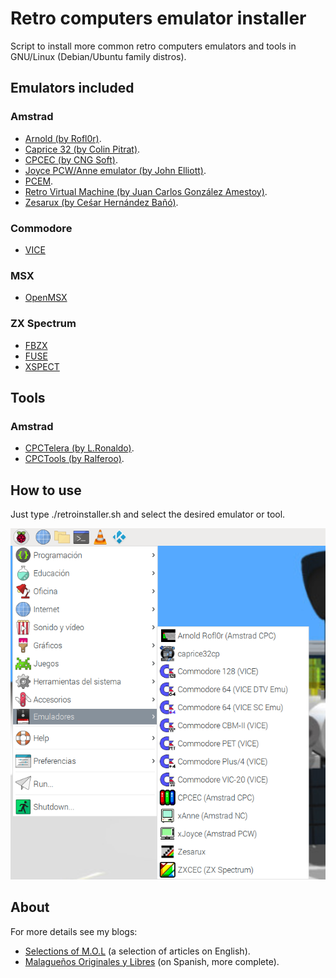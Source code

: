 # Retro computers emulator installer
Script to install more common retro computers emulators and tools in GNU/Linux (Debian/Ubuntu family distros).

## Emulators included
### Amstrad
- [Arnold (by Rofl0r)](https://github.com/rofl0r/arnold).
- [Caprice 32 (by Colin Pitrat)](https://github.com/ColinPitrat/caprice32).
- [CPCEC (by CNG Soft)](http://cngsoft.no-ip.org/cpcec.htm).
- [Joyce PCW/Anne emulator (by John Elliott)](http://www.seasip.info/Unix/Joyce).
- [PCEM](https://pcem-emulator.co.uk).
- [Retro Virtual Machine (by Juan Carlos González Amestoy)](https://www.retrovirtualmachine.org/).
- [Zesarux (by Ceśar Hernández Bañó)](https://github.com/chernandezba/zesarux).

### Commodore
- [VICE](http://vice-emu.sourceforge.net/)

### MSX
- [OpenMSX](https://openmsx.org/)

### ZX Spectrum
- [FBZX](https://rastersoft.com/programas/fbzx.html)
- [FUSE](http://fuse-emulator.sourceforge.net/)
- [XSPECT](https://github.com/radekp/spectemu/blob/master/README)

## Tools
### Amstrad
- [CPCTelera (by L.Ronaldo)](https://github.com/lronaldo/cpctelera).
- [CPCTools (by Ralferoo)](https://github.com/ralferoo/cpctools).


## How to use
Just type ./retroinstaller.sh and select the desired emulator or tool.

![Emulator category in GNU/Linux](https://raw.githubusercontent.com/cpcbegin/amstrademulatorsinstaller/master/resources/images/menu.png)


## About
For more details see my blogs:
- [Selections of M.O.L](https://malagaoriginalenglish.blogspot.com/) (a selection of articles on English).
- [Malagueños Originales y Libres](https://malagaoriginal.blogspot.com) (on Spanish, more complete).
